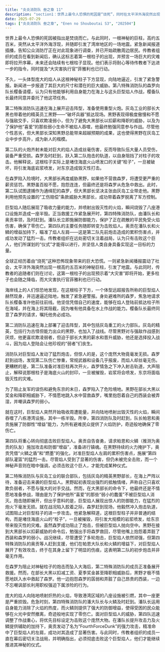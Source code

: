 ```yaml
---
title: "炎炎消防队 叁之章 11"
description: "section1：世界上最令人恐惧的死因是“烧死”，同时在太平洋外海突然出现一根高约五百米的神秘巨大柱子，并引发了湾岸地区地震。新闻媒体紧急插播报道，消防厅正在进行调查并疏散居民。传教者组织的人员看到新闻后，确认第一根柱子已出现，并预言大灾害即将开始，未来还会出现七根柱子。他们表示将静待传教者下达命令，并提到大灾害执行官菲雅利也已离开。section2：一支巨型焰人出现在太平洋外海的柱子下方，并迅速向陆地逼近，引发紧急警报。身处避难所的森罗请求队长樱备让他去前线阻止焰人，他认为只有自己能在焰人登陆前赶到柱子那里并在海上进行战斗。樱备队长同意了森罗的请求。section3：第二特殊消防队与灰岛社的成员，包括灰岛的精英黑野部长，在海上布防，准备迎击巨型焰人。黑野表现出对战斗的抵触，声称自己喜欢欺负弱者，不愿与强者作战。尽管如此，在部长大黑的命令下，他还是准备参战。炮击开始后，焰人展现出惊人的防御力，毫发无损。森罗赶到现场，冲到炮击轨道上，阻止了对柱子的攻击，并解释说柱子是堵住海底火山的栓子，一旦破坏将引发岩浆喷发，对东京造成巨大灾难。section4：森罗因阻止炮击而落入海中，第二特殊消防队的成员正要前去救援，但黑野在被部长大黑以扣薪威胁后，不情愿地跳入海中救起了森罗。他一边抱怨森罗的弱小和弄脏了他的西装，一边嘲讽部长利用职权驱使下属。section5：巨型焰人开始向陆地喷射火焰，导致港湾设施失火和半毁，但第四特殊消防队的潘大队长与火鳞及时赶到，利用自身能力为受困居民提供了防御，确保了避难民众的零伤亡。第四队决定优先打倒巨人，奥贡在帕恩和火鳞的增益下，发动了“Fourth Force Dunk”对巨型焰人左肩进行攻击，成功对其造成伤害。传教者组织的人员也在持续观察，并明确表示必须打败那个巨人才能进行仪式。"
date: 2025-07-29
tags: ["炎炎消防队 叁之章", "Enen no Shouboutai S3", "202504"]
---
```


世界上最令人恐惧的死因被指出是焚烧而亡。与此同时，一根神秘的巨柱，高约五百米，突然从太平洋外海浮现，并随即引发了湾岸地区的一场地震。紧急新闻报道插播，告知公众消防厅正在对此现象进行调查，并已开始疏散周边居民。传教者组织的成员在看到新闻后，确认这标志着第一根柱子的出现，并预言一场巨大的灾难即将拉开序幕，未来还会陆续有七根柱子显现。他们表示将耐心等待传教者下达进一步的指令，同时提及“大灾害执行官”菲雅利也已行动。

不久，一头体型庞大的焰人从这根神秘柱子下方显现，向陆地逼近，引发了紧急警报。新闻进一步报道了其巨大的尺寸和潜在的巨大威胁。第八特殊消防队的森罗向队长樱备请缨，认为只有他能够利用自身能力在海上与这头巨型焰人作战，樱备队长最终同意并委托了他这项任务。

第二特殊消防队迅速在海上展开迎击阵型，准备使用重型火炮。灰岛工业的部长大黑也带着他的精英员工黑野——“破坏兵器”抵达现场。黑野表现得极度傲慢和不愿与强敌交手，只喜欢欺凌弱小，但为了避免大黑部长以扣薪和降职的威胁，以及为了保护他“喜爱”的那些弱小生命不被焰人吞噬，他最终勉强同意参与作战。尽管他个性恶劣，但大黑部长深知黑野总能带来超越预期的成果，这也使得黑野在灰岛工业中步步高升，成为新人的楷模。

第二队的火炮齐射未能对巨大的焰人造成丝毫伤害，反而导致队伍大量人员受伤，装备严重受损。森罗及时赶到，跃入第二队炮击的轨道，以自身阻挡了对柱子的攻击。他解释说，这根柱子实际上是堵住海底火山喷发口的关键“栓子”，一旦被破坏，将引发海底岩浆喷发，对东京造成毁灭性打击。

在森罗陷入险境时，大黑部长再度威胁黑野，如果他不营救森罗，将遭受更严重的薪资惩罚。黑野虽百般不愿，抱怨连连，但最终还是将森罗从危急中救出。此时，第二队试图逮捕作为通缉犯的森罗，但大黑部长坚决主张由灰岛工业带走他。黑野利用他预先设置的“工伤赔偿”条款威胁大黑部长，成功带着森罗脱离了军方控制。

巨型焰人随后展现了吸收力量的能力，并喷射出毁灭性的火焰，瞬间烧毁了八座港口设施并造成一座半毁。正当救援工作紧急展开时，第四特殊消防队，由潘队长和奥贡率领，及时赶到。潘队长立即施展防御能力，保护了正在疏散的平民免受火焰伤害，确保了零伤亡。第四队的主要任务随即转变为击败焰人。奥贡在潘队长和火鳞的增益加持下，瞄准了焰人左肩——这是第二队先前炮击造成的累积伤害点，并成功发动了猛烈一击。传教者组织在远处密切关注着战局，认为只有击败这个巨人，他们所谋划的“仪式”才能得以进行，并坚信人类自身具备实现这一目标的力量。

全球正经历着由“烧死”这种恐怖现象带来的巨大恐慌。一则紧急新闻播报震动了社会，太平洋外海突然出现一根高约五百米的神秘巨柱，引发了地震。与此同时，传教者的追随者们则在讨论，这第一根柱子的出现预示着“大灾害”即将开始，更多柱子也会随之降临，而大灾害执行官菲雅利也已行动。

海岸线上的人们惊恐地发现，在这根柱子下方，一个体型远超报告所称的巨型焰人赫然现身，并迅速逼近陆地，触发了紧急避警报。身处避难所的森罗，焦急地请求队长樱备准许他前往前线。他坚信凭借自己的速度，能够在焰人登陆前抵达柱子所在海域，并在海上将其阻截，因为唯有他具备在水上作战的能力。樱备队长最终同意了森罗的请求，嘱托他务必成功。

第二消防队迅速在海上部署了迎击阵型，其中包括灰岛重工的火力部队。灰岛的精英，包括行为古怪但能力出众的黑野，也加入了战线。尽管黑野对与强敌作战感到厌烦，他更喜欢欺凌弱者，但迫于部长大黑的薪水和晋升威胁，他还是选择投入战斗，因为焰人登陆会让他珍视的“弱者”们丧生。

消防队对巨型焰人发动了猛烈炮击，但惊人的是，这个庞然大物竟毫发无损。森罗赶到战场，发现第二队伤亡惨重，常规武器和设备几乎报废，而焰人却丝毫无伤。更糟糕的是，第二队准备对准巨柱再次开火，森罗情急之下冲入射击轨道，大声阻止，解释说那根柱子是海底火山的封印，一旦被摧毁，岩浆将会喷发，东京将面临毁灭性的灾难。

为了阻止友军的误伤和避免东京的末日，森罗陷入了危险境地。黑野在部长大黑以奖金和降职相威胁下，不情愿地跳入水中营救森罗，嘴里抱怨着自己的西装会被弄湿，并嘲讽森罗的弱小。

就在这时，巨型焰人突然开始吸收周遭能量，并向陆地喷射出毁灭性的火焰，瞬间吞噬了八栋港湾设施，其中一栋半毁。所幸，第四消防队及时赶到，队长帕恩和奥贡施展了防御性“增益”能力，为所有避难民众提供了火焰防护，奇迹般地确保了零伤亡。

第四队将重心转向彻底击败巨型焰人。奥贡自告奋勇，请求帕恩和火鳞（推测为奥贡的队友）施加攻击和防御“增益”，准备进行镇魂。在黑野持续的火力掩护下，奥贡凭借“火鳞之盾”和“燃墨”的强化，对准巨型焰人左肩的累积伤害点，施展“第四部队灌篮”的猛烈一击。尽管焰人受到了显著的伤害，但仍未被完全击败，而一个神秘声音则在暗中强调，必须击败这个巨人，才能完成某种仪式。

第二特殊消防队与灰岛工业的联合部队，包括灰岛的精英黑野部长，在海上严阵以待，准备迎击来袭的巨型焰人。黑野起初表现出强烈的抵触情绪，声称自己只喜欢欺负弱者，不愿与强大的对手交战。然而，在大黑部长的命令下，他最终还是不情愿地准备参战，理由是为了保护他所“喜爱”的那些“弱小的蠢蛋”不被巨型焰人消灭。炮击随即展开，但出乎意料的是，巨型焰人展现出惊人的防御能力，在猛烈的炮火下毫发无损。就在战况陷入胶着之际，森罗赶到现场，他毅然冲入炮击轨道，试图阻止对巨型柱子的进一步攻击。他紧急解释道，这根巨型柱子并非普通的结构，而是堵住海底火山的“栓子”，一旦被摧毁，将引发大规模的岩浆喷发，给东京带来毁灭性的灾难。虽然森罗成功阻止了炮击，但被巨型焰人抛向空中。黑野在接到大黑部长以扣薪威胁的命令后，勉强出手将森罗救回，尽管他嘴上抱怨着弄脏了西装和森罗的弱小。战况继续，尽管遭受了多轮炮击，巨型焰人依然顽强，但第四特殊消防队的奥贡等人赶到支援，他们在帕恩大队长和火鳞的增益下，对巨型焰人展开了有效攻击，终于在其身上留下了明显的伤痕，这表明第二队的初步炮击并非毫无作用。

在森罗为阻止对神秘柱子的炮击而坠入大海后，第二特殊消防队的成员正准备展开救援。然而，在部长大黑以扣减工资、夏季奖金甚至降职相威胁后，黑野才极不情愿地跃入水中救起了森罗。他一边抱怨森罗的孱弱和弄脏了自己昂贵的西装，一边不忘嘲讽部长利用职权强迫下属涉险的行为。

庞大的焰人向陆地喷射炽热的火焰，导致港湾区域的八座设施被引燃，其中一座更是严重损毁。危急时刻，第四特殊消防队的潘大队长与火鳞及时赶到。潘队长运用自身能力消除了火焰的热度，而火鳞则提供了强大的防御增益，使得受困的民众能够在火光中安然撤离，奇迹般地实现了零伤亡。面对巨型焰人的威胁，第四队迅速调整了作战重心，将优先目标设定为击败这个庞然大物。在潘队长提升攻击力及火鳞提供辅助的加持下，奥贡发动了名为“FourthForceDunk”的强力攻击，精准命中了巨型焰人的左肩，成功对其造成了显著伤害。与此同时，传教者组织的成员一直在幕后密切关注战局，并明确指出，必须彻底击败这个巨型焰人，他们才能继续推进其神秘的仪式。